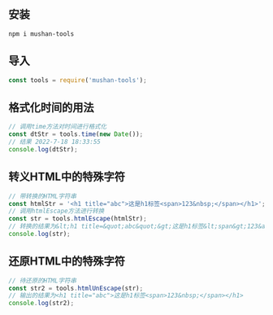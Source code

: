 ## 安装
```
npm i mushan-tools
```
## 导入
```javascript
const tools = require('mushan-tools');
```
## 格式化时间的用法
```javascript
// 调用time方法对时间进行格式化
const dtStr = tools.time(new Date());
// 结果 2022-7-18 18:33:55
console.log(dtStr);
```
## 转义HTML中的特殊字符
```javascript
// 带转换的HTML字符串
const htmlStr = '<h1 title="abc">这是h1标签<span>123&nbsp;</span></h1>';
// 调用htmlEscape方法进行转换
const str = tools.htmlEscape(htmlStr);
// 转换的结果为&lt;h1 title=&quot;abc&quot;&gt;这是h1标签&lt;span&gt;123&amp;nbsp;&lt;/span&gt;&lt;/h1&gt;
console.log(str);
```
## 还原HTML中的特殊字符
```javascript
// 待还原的HTML字符串
const str2 = tools.htmlUnEscape(str);
// 输出的结果为<h1 title="abc">这是h1标签<span>123&nbsp;</span></h1>
console.log(str2);
```